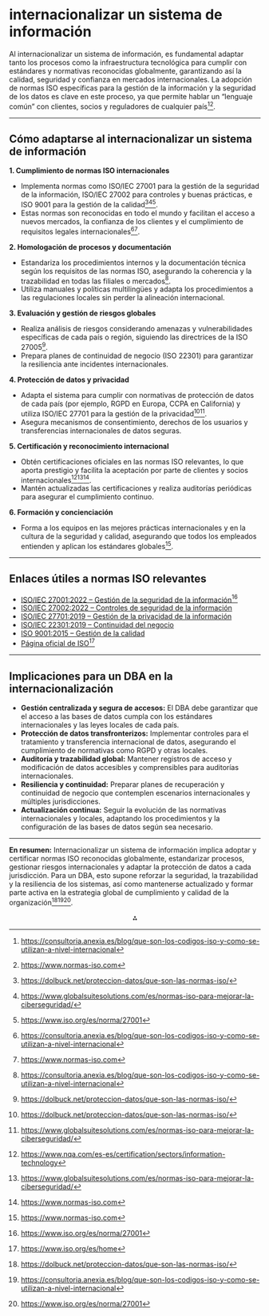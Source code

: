 # internacionalizar un sistema de información

Al internacionalizar un sistema de información, es fundamental adaptar tanto los procesos como la infraestructura tecnológica para cumplir con estándares y normativas reconocidas globalmente, garantizando así la calidad, seguridad y confianza en mercados internacionales. La adopción de normas ISO específicas para la gestión de la información y la seguridad de los datos es clave en este proceso, ya que permite hablar un “lenguaje común” con clientes, socios y reguladores de cualquier país[^6][^7].

---

## Cómo adaptarse al internacionalizar un sistema de información

**1. Cumplimiento de normas ISO internacionales**

- Implementa normas como ISO/IEC 27001 para la gestión de la seguridad de la información, ISO/IEC 27002 para controles y buenas prácticas, e ISO 9001 para la gestión de la calidad[^4][^5][^8].
- Estas normas son reconocidas en todo el mundo y facilitan el acceso a nuevos mercados, la confianza de los clientes y el cumplimiento de requisitos legales internacionales[^6][^7].

**2. Homologación de procesos y documentación**

- Estandariza los procedimientos internos y la documentación técnica según los requisitos de las normas ISO, asegurando la coherencia y la trazabilidad en todas las filiales o mercados[^6].
- Utiliza manuales y políticas multilingües y adapta los procedimientos a las regulaciones locales sin perder la alineación internacional.

**3. Evaluación y gestión de riesgos globales**

- Realiza análisis de riesgos considerando amenazas y vulnerabilidades específicas de cada país o región, siguiendo las directrices de la ISO 27005[^4].
- Prepara planes de continuidad de negocio (ISO 22301) para garantizar la resiliencia ante incidentes internacionales.

**4. Protección de datos y privacidad**

- Adapta el sistema para cumplir con normativas de protección de datos de cada país (por ejemplo, RGPD en Europa, CCPA en California) y utiliza ISO/IEC 27701 para la gestión de la privacidad[^4][^5].
- Asegura mecanismos de consentimiento, derechos de los usuarios y transferencias internacionales de datos seguras.

**5. Certificación y reconocimiento internacional**

- Obtén certificaciones oficiales en las normas ISO relevantes, lo que aporta prestigio y facilita la aceptación por parte de clientes y socios internacionales[^3][^5][^7].
- Mantén actualizadas las certificaciones y realiza auditorías periódicas para asegurar el cumplimiento continuo.

**6. Formación y concienciación**

- Forma a los equipos en las mejores prácticas internacionales y en la cultura de la seguridad y calidad, asegurando que todos los empleados entienden y aplican los estándares globales[^7].

---

## Enlaces útiles a normas ISO relevantes

- [ISO/IEC 27001:2022 – Gestión de la seguridad de la información](https://www.iso.org/es/norma/27001)[^8]
- [ISO/IEC 27002:2022 – Controles de seguridad de la información](https://www.iso.org/standard/75652.html)
- [ISO/IEC 27701:2019 – Gestión de la privacidad de la información](https://www.iso.org/standard/71670.html)
- [ISO/IEC 22301:2019 – Continuidad del negocio](https://www.iso.org/standard/75106.html)
- [ISO 9001:2015 – Gestión de la calidad](https://www.iso.org/standard/62085.html)
- [Página oficial de ISO](https://www.iso.org/es/home)[^1]

---

## Implicaciones para un DBA en la internacionalización

- **Gestión centralizada y segura de accesos:** El DBA debe garantizar que el acceso a las bases de datos cumpla con los estándares internacionales y las leyes locales de cada país.
- **Protección de datos transfronterizos:** Implementar controles para el tratamiento y transferencia internacional de datos, asegurando el cumplimiento de normativas como RGPD y otras locales.
- **Auditoría y trazabilidad global:** Mantener registros de acceso y modificación de datos accesibles y comprensibles para auditorías internacionales.
- **Resiliencia y continuidad:** Preparar planes de recuperación y continuidad de negocio que contemplen escenarios internacionales y múltiples jurisdicciones.
- **Actualización continua:** Seguir la evolución de las normativas internacionales y locales, adaptando los procedimientos y la configuración de las bases de datos según sea necesario.

---

**En resumen:**
Internacionalizar un sistema de información implica adoptar y certificar normas ISO reconocidas globalmente, estandarizar procesos, gestionar riesgos internacionales y adaptar la protección de datos a cada jurisdicción. Para un DBA, esto supone reforzar la seguridad, la trazabilidad y la resiliencia de los sistemas, así como mantenerse actualizado y formar parte activa en la estrategia global de cumplimiento y calidad de la organización[^4][^6][^8].

<div style="text-align: center">⁂</div>

[^1]: https://www.iso.org/es/home

[^2]: https://www.globalsuitesolutions.com/es/que-son-normas-iso/

[^3]: https://www.nqa.com/es-es/certification/sectors/information-technology

[^4]: https://dolbuck.net/proteccion-datos/que-son-las-normas-iso/

[^5]: https://www.globalsuitesolutions.com/es/normas-iso-para-mejorar-la-ciberseguridad/

[^6]: https://consultoria.anexia.es/blog/que-son-los-codigos-iso-y-como-se-utilizan-a-nivel-internacional

[^7]: https://www.normas-iso.com

[^8]: https://www.iso.org/es/norma/27001

